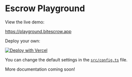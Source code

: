 # Escrow Playground

View the live demo:

https://playground.bitescrow.app

Deploy your own:

[![Deploy with Vercel](https://vercel.com/button)](https://vercel.com/new/clone?repository-url=https://github.com/BitEscrow/escrow-playground)

You can change the default settings in the [`src/config.ts`](./src/config.ts) file.

More documentation coming soon!
